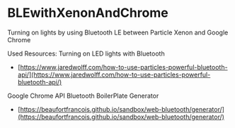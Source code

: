 # BLEwithXenonAndChrome
Turning on lights by using Bluetooth LE between Particle Xenon and Google Chrome









Used Resources:
Turning on LED lights with Bluetooth 

- [https://www.jaredwolff.com/how-to-use-particles-powerful-bluetooth-api/](https://www.jaredwolff.com/how-to-use-particles-powerful-bluetooth-api/)

Google Chrome API Bluetooth BoilerPlate Generator 

- [https://beaufortfrancois.github.io/sandbox/web-bluetooth/generator/](https://beaufortfrancois.github.io/sandbox/web-bluetooth/generator/)
